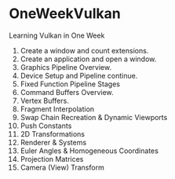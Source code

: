 # OneWeekVulkan
Learning Vulkan in One Week

1. Create a window and count extensions.  
2. Create an application and open a window.  
3. Graphics Pipeline Overview.
4. Device Setup and Pipeline continue.
5. Fixed Function Pipeline Stages 
6. Command Buffers Overview.
7. Vertex Buffers.
8. Fragment Interpolation
9. Swap Chain Recreation & Dynamic Viewports
10. Push Constants 
11. 2D Transformations
12. Renderer & Systems
13. Euler Angles & Homogeneous Coordinates
14. Projection Matrices
15. Camera (View) Transform